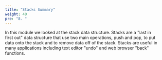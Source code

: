 ```yaml
---
title: "Stacks Summary"
weight: 40
pre: "8. "
---
```

In this module we looked at the stack data structure. Stacks are a "last in first out" data structure that use two main operations, push and pop, to put data onto the stack and to remove data off of the stack. Stacks are useful in many applications including text editor "undo" and web browser "back" functions. 
